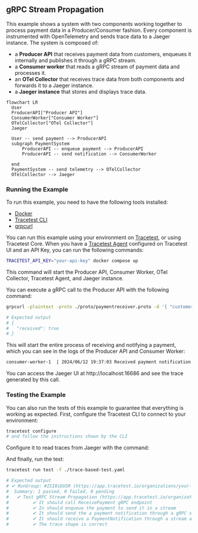 ## gRPC Stream Propagation

This example shows a system with two components working together to process payment data in a Producer/Consumer fashion. Every component is instrumented with OpenTelemetry and sends trace data to a Jaeger instance. The system is composed of:
- a **Producer API** that receives payment data from customers, enqueues it internally and publishes it through a gRPC stream.
- a **Consumer worker** that reads a gRPC stream of payment data and processes it.
- an **OTel Collector** that receives trace data from both components and forwards it to a Jaeger instance.
- a **Jaeger instance** that stores and displays trace data.

```mermaid
flowchart LR
  User
  ProducerAPI["Producer API"]
  ConsumerWorker["Consumer Worker"]
  OTelCollector["OTel Collector"]
  Jaeger

  User -- send payment --> ProducerAPI
  subgraph PaymentSystem
      ProducerAPI -- enqueue payment --> ProducerAPI
      ProducerAPI -- send notification --> ConsumerWorker
      
  end
  PaymentSystem -- send telemetry --> OTelCollector
  OTelCollector --> Jaeger
```

### Running the Example

To run this example, you need to have the following tools installed:
- [Docker](https://www.docker.com/)
- [Tracetest CLI](https://docs.tracetest.io/getting-started/install-cli)
- [grpcurl](https://github.com/fullstorydev/grpcurl?tab=readme-ov-file#installation)
  
You can run this example using your environment on [Tracetest](https://app.tracetest.io), or using Tracetest Core. When you have a [Tracetest Agent](https://docs.tracetest.io/configuration/agent) configured on Tracetest UI and an API Key, you can run the following commands:

```sh
TRACETEST_API_KEY="your-api-key" docker compose up
```

This command will start the Producer API, Consumer Worker, OTel Collector, Tracetest Agent, and Jaeger instance.

You can execute a gRPC call to the Producer API with the following command:

```sh
grpcurl -plaintext -proto ./proto/paymentreceiver.proto -d '{ "customerId": "1234", "amount": 50000 }' localhost:8080 proto.PaymentReceiver/ReceivePayment

# Expected output
# {
#   "received": true
# }
```

This will start the entire process of receiving and notifying a payment, which you can see in the logs of the Producer API and Consumer Worker:
```sh
consumer-worker-1  | 2024/06/12 19:37:03 Received payment notification: payment:{customerId:"1234" amount:50000} highValuePayment:true metadata:{key:"traceparent" value:"00-ac8e8ed08353f23cbf1028ef42e7d10f-a95f55a8f9d9e29c-01"}
```

You can access the Jaeger UI at http://localhost:16686 and see the trace generated by this call.

### Testing the Example

You can also run the tests of this example to guarantee that everything is working as expected. First, configure the Tracetest CLI to connect to your environment:
```sh
tracetest configure
# and follow the instructions shown by the CLI
```

Configure it to read traces from Jaeger with the command:

And finally, run the test:
```sh
tracetest run test -f ./trace-based-test.yaml

# Expected output
# ✔ RunGroup: #ISI8sDUSR (https://app.tracetest.io/organizations/your-org-id/environments/your-env-id/run/ISI8sDUSR)
#  Summary: 1 passed, 0 failed, 0 pending
#   ✔ Test gRPC Stream Propagation (https://app.tracetest.io/organizations/your-org-id/environments/your-env-id/test/pprDfSUSg/run/1/test) - trace id: 808e8592f1ec08bda8701c3dcea5810c
#         ✔ It should call ReceivePayment gRPC endpoint
#         ✔ In should enqueue the payment to send it in a stream
#         ✔ It should send the a payment notification through a gRPC stream
#         ✔ It should receive a PaymentNotification through a stream and process it
#         ✔ The trace shape is correct
```

